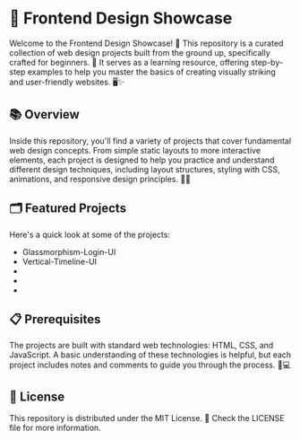 # 🎨 Frontend Design Showcase

Welcome to the Frontend Design Showcase! 🚀 This repository is a curated collection of web design projects built from the ground up, specifically crafted for beginners. 🎉 It serves as a learning resource, offering step-by-step examples to help you master the basics of creating visually striking and user-friendly websites. 🖥️✨

## 📚 Overview

Inside this repository, you'll find a variety of projects that cover fundamental web design concepts. From simple static layouts to more interactive elements, each project is designed to help you practice and understand different design techniques, including layout structures, styling with CSS, animations, and responsive design principles. 📐🎨

## 🗂️ Featured Projects

Here's a quick look at some of the projects:
- Glassmorphism-Login-UI
- Vertical-Timeline-UI
- 
- 
- 

## 📋 Prerequisites
The projects are built with standard web technologies: HTML, CSS, and JavaScript. A basic understanding of these technologies is helpful, but each project includes notes and comments to guide you through the process. 📜💻

## 📜 License
This repository is distributed under the MIT License. 📄 Check the LICENSE file for more information.